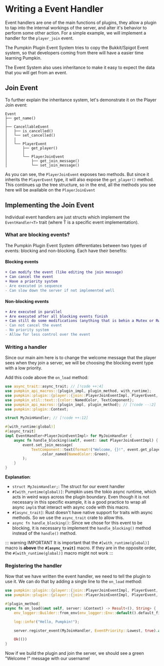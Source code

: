 # Writing a Event Handler
Event handlers are one of the main functions of plugins, they allow a plugin to tap into the internal workings of the server, and alter it's behavior to perform some other action. For a simple example, we will implement a handler for the `player_join` event. 

The Pumpkin Plugin Event System tries to copy the Bukkit/Spigot Event system, so that developers coming from there will have a easier time learning Pumpkin.

The Event System also uses inheritance to make it easy to expect the data that you will get from an event.
## Join Event
To further explain the inheritance system, let's demonstrate it on the Player Join event:
```
Event
├── get_name() 
│
├── CancellableEvent
│   ├── is_cancelled()
│   └── set_cancelled()
│   │
│   └── PlayerEvent
│       ├── get_player()
│       │
│       └── PlayerJoinEvent
│           ├── get_join_message()
│           └── set_join_message() 
```
As you can see, the `PlayerJoinEvent` exposes two methods. But since it inherits the `PlayerEvent` type, it will also expose the `get_player()` method. This continues up the tree structure, so in the end, all the methods you see here will be available on the `PlayerJoinEvent`

## Implementing the Join Event
Individual event handlers are just structs which implement the `EventHandler<T>` trait (where T is a specific event implementation).

### What are blocking events?
The Pumpkin Plugin Event System differentiates between two types of events: blocking and non-blocking. Each have their benefits:
#### Blocking events
```diff
+ Can modify the event (like editing the join message)
+ Can cancel the event
+ Have a priority system
- Are executed in sequence
- Can slow down the server if not implemented well
```
#### Non-blocking events
```diff
+ Are executed in parallel
+ Are executed after all blocking events finish
+ Can still do some modifications (anything that is behin a Mutex or RwLock)
- Can not cancel the event
- No priority system
- Allow for less control over the event
```

### Writing a handler
Since our main aim here is to change the welcome message that the player sees when they join a server, we will be choosing the blocking event type with a low priority.

Add this code above the `on_load` method:
```rs
use async_trait::async_trait; // [!code ++:4]
use pumpkin_api_macros::{plugin_impl, plugin_method, with_runtime};
use pumpkin::plugin::{player::{join::PlayerJoinEventImpl, PlayerEvent, PlayerJoinEvent}, Context, EventHandler};
use pumpkin_util::text::{color::NamedColor, TextComponent};
use pumpkin_api_macros::{plugin_impl, plugin_method}; // [!code --:2]
use pumpkin::plugin::Context;

struct MyJoinHandler; // [!code ++:12]

#[with_runtime(global)]
#[async_trait]
impl EventHandler<PlayerJoinEventImpl> for MyJoinHandler {
    async fn handle_blocking(&self, event: &mut PlayerJoinEventImpl) {
        event.set_join_message(
            TextComponent::text(format!("Welcome, {}!", event.get_player().gameprofile.name))
                .color_named(NamedColor::Green),
        );
    }
}
```

**Explanation**:
- `struct MyJoinHandler;`: The struct for our event handler
- `#[with_runtime(global)]`: Pumpkin uses the tokio async runtime, which acts in weird ways across the plugin boundary. Even though it is not necessary in this specific example, it is a good practice to wrap all async `impl`s that interact with async code with this macro.
- `#[async_trait]`: Rust doesn't have native support for traits with async methods. So we use the `async_trait` crate to allow this.
- `async fn handle_blocking()`: Since we chose for this event to be blocking, it is necessary to implement the `handle_blocking()` method instead of the `handle()` method.

::: warning IMPORTANT
It is important that the `#[with_runtime(global)]` macro is **above** the **`#[async_trait]`** macro. If they are in the opposite order, the `#[with_runtime(global)]` macro might not work
:::

### Registering the handler
Now that we have written the event handler, we need to tell the plugin to use it. We can do that by adding a single line to the `on_load` method:
```rs
use pumpkin::plugin::{player::{join::PlayerJoinEventImpl, PlayerEvent, PlayerJoinEvent}, Context, EventHandler, EventPriority}; // [!code ++]
use pumpkin::plugin::{player::{join::PlayerJoinEventImpl, PlayerEvent, PlayerJoinEvent}, Context, EventHandler}; // [!code --]

#[plugin_method]
async fn on_load(&mut self, server: &Context) -> Result<(), String> {
    env_logger::Builder::from_env(env_logger::Env::default().default_filter_or("info")).init();

    log::info!("Hello, Pumpkin!");

    server.register_event(MyJoinHandler, EventPriority::Lowest, true).await; // [!code ++]

    Ok(())
}
```
Now if we build the plugin and join the server, we should see a green "Welcome !" message with our username!